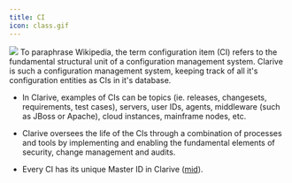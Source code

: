 ```yaml
---
title: CI
icon: class.gif
---
```


<img src="/static/images/icons/class.gif" /> To paraphrase Wikipedia, the term configuration item (CI) refers to the fundamental structural 
unit of a configuration management system. Clarive is such a configuration management system, 
keeping track of all it's configuration entities as CIs in it's database. 

* In Clarive, examples of CIs can be topics (ie. releases, changesets, requirements, test cases), 
servers, user IDs, agents, middleware (such as JBoss or Apache), cloud instances, mainframe nodes, etc. 

* Clarive oversees the life of the CIs through a combination of processes and tools by implementing and enabling the fundamental 
elements of security, change management and audits. 

* Every CI has its unique Master ID in Clarive ([mid](concepts/mid)).
